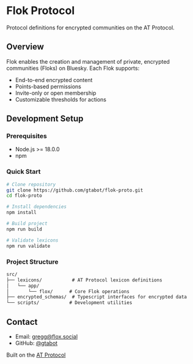 # Flok Protocol

Protocol definitions for encrypted communities on the AT Protocol.

## Overview

Flok enables the creation and management of private, encrypted communities (Floks) on Bluesky. Each Flok supports:

- End-to-end encrypted content
- Points-based permissions
- Invite-only or open membership
- Customizable thresholds for actions

## Development Setup

### Prerequisites

- Node.js >= 18.0.0
- npm

### Quick Start

```bash
# Clone repository
git clone https://github.com/gtabot/flok-proto.git
cd flok-proto

# Install dependencies
npm install

# Build project
npm run build

# Validate lexicons
npm run validate
```

### Project Structure

```txt
src/
├── lexicons/           # AT Protocol lexicon definitions
│   └── app/
│       └── flox/      # Core Flok operations
├── encrypted_schemas/  # Typescript interfaces for encrypted data
└── scripts/           # Development utilities
```

## Contact

- Email: <gregg@flox.social>
- GitHub: [@gtabot](https://github.com/gtabot)

Built on the [AT Protocol](https://atproto.com/)
